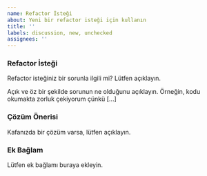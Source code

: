 ```yaml
---
name: Refactor İsteği
about: Yeni bir refactor isteği için kullanın
title: ''
labels: discussion, new, unchecked
assignees: ''
---
```



### Refactor İsteği

Refactor isteğiniz bir sorunla ilgili mi? Lütfen açıklayın.

Açık ve öz bir şekilde sorunun ne olduğunu açıklayın. Örneğin, kodu okumakta zorluk çekiyorum çünkü [...]


### Çözüm Önerisi

Kafanızda bir çözüm varsa, lütfen açıklayın.

### Ek Bağlam

Lütfen ek bağlamı buraya ekleyin.
